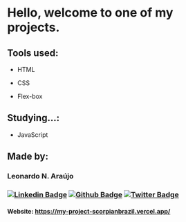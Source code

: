 # Hello, welcome to one of my projects.

## Tools used:

* HTML

* CSS

* Flex-box

## Studying...:

* JavaScript

## Made by:

### Leonardo N. Araújo

### [![Linkedin Badge](https://img.shields.io/badge/-LinkedIn-blue?style=flat-square&logo=Linkedin&logoColor=white&link=https://www.linkedin.com/in/leonardo-nascimento-de-araújo/)](https://www.linkedin.com/in/leonardo-nascimento-de-araújo/) [![Github Badge](https://img.shields.io/badge/-Github-000?style=flat-square&logo=Github&logoColor=white&link=https://github.com/ScorpianBrazil)](https://github.com/ScorpianBrazil) [![Twitter Badge](https://img.shields.io/badge/-Twitter-1ca0f1?style=flat-square&labelColor=1ca0f1&logo=twitter&logoColor=white&link=https://twitter.com/Scorpian_Brazil)](https://twitter.com/Scorpian_Brazil)

#### Website: https://my-project-scorpianbrazil.vercel.app/
